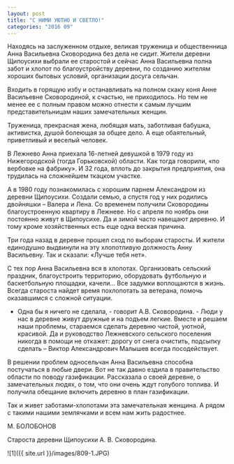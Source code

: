 ```yaml
---
layout: post
title: "С НИМИ УЮТНО И СВЕТЛО!"
categories: "2016 09"
---
```


Находясь на заслуженном отдыхе, великая труженица и общественница Анна Васильевна Сковородина без дела не сидит. Жители деревни Щипоусихи выбрали ее старостой и сейчас Анна Васильевна полна забот и хлопот по благоустройству деревни, по созданию жителям хороших бытовых условий, организации досуга сельчан.

Входить в горящую избу и останавливать на полном скаку коня Анне Васильевне Сковородиной, к счастью, не приходилось. Но тем не менее ее с полным правом можно отнести к самым лучшим представительницам наших замечательных женщин.

Труженица, прекрасная жена, любящая мать, заботливая бабушка, активистка, душой болеющая за общее дело. А еще обаятельный, приветливый и веселый человек.

В Лежнево Анна приехала 16-летней девушкой в 1979 году из Нижегородской (тогда Горьковской) области. Как тогда говорили, «по вербовке на фабрику». И 32 года, вплоть до закрытия предприятия, она трудилась на сложнейшем ткацком участке.

А в 1980 году познакомилась с хорошим парнем Александром из деревни Щипоусихи. Создали семью, а спустя год у них родились двойняшки – Валера и Лена. Со временем получили Сковородины благоустроенную квартиру в Лежневе. Но с апреля по ноябрь они постоянно живут в Щипоусихе. Да и зимой часто навещают деревню. И тому кроме хозяйственных есть еще одна веская причина.

Три года назад в деревне прошел сход по выборам старосты. И жители единодушно выдвинули на эту хлопотливую должность Анну Васильевну. Так и сказали: «Лучше тебя нет».

С тех пор Анна Васильевна вся в хлопотах. Организовать сельский праздник, благоустроить территорию, оборудовать футбольную и баскетбольную площадки, качели… Все задумки воплощаются в жизнь. Всегда староста найдет время похлопотать за ветерана, помочь оказавшимся с сложной ситуации.

- Одна бы я ничего не сделала, - говорит А.В. Сковородина. - Люди у нас в деревне живут дружные и на подъем легкие. Вместе и решаем наши проблемы, стараемся сделать деревню чистой, уютной, красивой. Да и руководство Лежневского сельского поселения никогда в помощи не откажет: дорогу от снега очистить, подсыпку сделать – Виктор Александрович Малышев всегда посодействует.

В решении проблем односельчан Анна Васильевна способна постучаться в любые двери. Вот не так давно ездила в правительство области по поводу газификации. Рассказала о своей деревне, о замечательных людях, о том, что они очень ждут голубого топлива. И получила обещание включить деревню в план газификации.

Так и живет заботами-хлопотами эта замечательная женщина. А рядом с такими нашими землячками и всем нам жить радостнее.

М. БОЛОБОНОВ

Cтароста деревни Щипоусихи А. В. Сковородина.

![1]({{ site.url }}/images/809-1.JPG)
